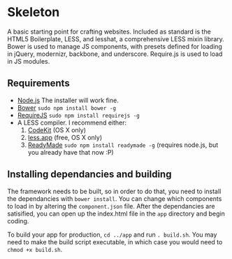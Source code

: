 # Skeleton

A basic starting point for crafting websites. Included as standard is the HTML5 Boilerplate, LESS, and lesshat, a comprehensive LESS mixin library. Bower is used to manage JS components, with presets defined for loading in jQuery, modernizr, backbone, and underscore. Require.js is used to load in JS modules.

## Requirements

* [Node.js](http://nodejs.org/) The installer will work fine.
* [Bower](https://github.com/twitter/bower) `sudo npm install bower -g`
* [RequireJS](http://requirejs.org/) `sudo npm install requirejs -g`
* A LESS compiler. I recommend either: 
  1. [CodeKit](http://incident57.com/codekit/) (OS X only)
  2. [less.app](http://incident57.com/less/) (free, OS X only)
  3. [ReadyMade](http://fulmicoton.com/readymade/) `sudo npm install readymade -g` (requires node.js, but you already have that now :P)

## Installing dependancies and building

The framework needs to be built, so in order to do that, you need to install the dependancies with `bower install`. You can change which components to load in by altering the `component.json` file. After the dependancies are satisified, you can open up the index.html file in the `app` directory and begin coding.

To build your app for production, `cd ../app` and run `. build.sh`. You may need to make the build script executable, in which case you would need to `chmod +x build.sh`.